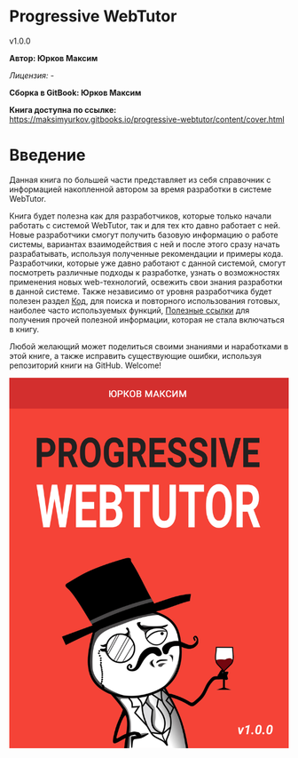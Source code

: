 # Progressive WebTutor

v1.0.0 

**Автор: Юрков Максим**

_Лицензия:_ -

**Сборка в GitBook: Юрков Максим**

**Книга доступна по ссылке:** https://maksimyurkov.gitbooks.io/progressive-webtutor/content/cover.html

# Введение

Данная книга по большей части представляет из себя справочник с информацией накопленной автором за время разработки в системе WebTutor.

Книга будет полезна как для разработчиков, которые только начали работать с системой WebTutor, так и для тех кто давно работает с ней. Новые разработчики смогут получить базовую информацию о работе системы, вариантах взаимодействия с ней и после этого сразу начать разрабатывать, используя полученные рекомендации и примеры кода. Разработчики, которые уже давно работают с данной системой, смогут посмотреть различные подходы к разработке, узнать о возможностях применения новых web-технологий, освежить свои знания разработки в данной системе. Также независимо от уровня разработчика будет полезен раздел [Код](chapters/chapter4.md), для поиска и повторного использования готовых, наиболее часто используемых функций, [Полезные ссылки](chapters/chapter7.md) для получения прочей полезной информации, которая не стала включаться в книгу.

Любой желающий может поделиться своими знаниями и наработками в этой книге, а также исправить существующие ошибки, используя репозиторий книги на GitHub. Welcome!

![](/cover.jpg)

